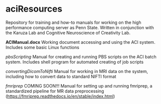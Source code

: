 # aciResources
Repository for training and how-to manuals for working on the high performance computing server as Penn State. Written in conjunction with the Karuza Lab and Cognitive Neuroscience of Creativity Lab.

**ACIManual.docx** Working document accessing and using the ACI system. Includes some basic Linux functions

*pbsScripting* Manual for creating and running PBS scripts on the ACI batch system. Includes shell program for automated creating of job scripts

*convertingDicomToNifti* Manual for working in MRI data on the system, including how to convert data to standard NIFTI format

*fmriprep* COMING SOON!!! Manual for setting up and running fmriprep, a standardized pipeline for MR data preprocessing (https://fmriprep.readthedocs.io/en/stable/index.html)

